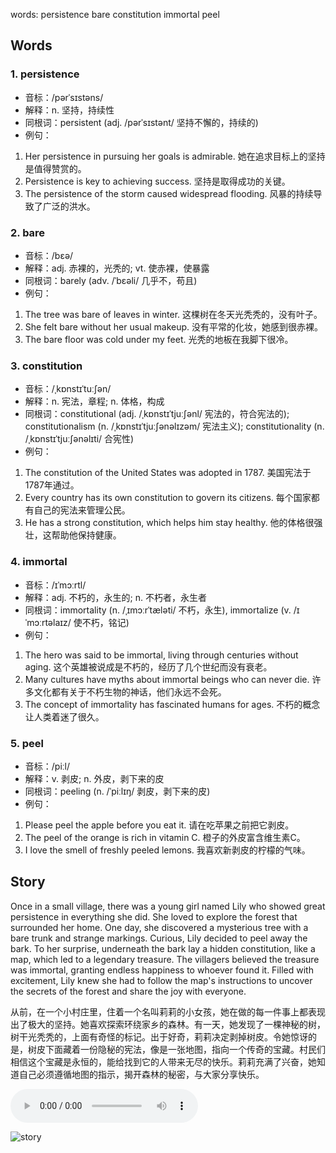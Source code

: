 words: persistence bare constitution immortal peel

## Words
### 1. persistence
- 音标：/pərˈsɪstəns/ <span style="cursor: pointer;" onclick="document.getElementById('audio-player-1').play()"><i class="fas fa-volume-up"></i></span>
  <audio id="audio-player-1" src="https://files.dwong.top/words/persistence.mp3" style="display:none;"></audio>
- 解释：n. 坚持，持续性
- 同根词：persistent (adj. /pərˈsɪstənt/ 坚持不懈的，持续的)
- 例句：
1. Her persistence in pursuing her goals is admirable. 她在追求目标上的坚持是值得赞赏的。
2. Persistence is key to achieving success. 坚持是取得成功的关键。
3. The persistence of the storm caused widespread flooding. 风暴的持续导致了广泛的洪水。

### 2. bare
- 音标：/bɛə/ <span style="cursor: pointer;" onclick="document.getElementById('audio-player-2').play()"><i class="fas fa-volume-up"></i></span>
  <audio id="audio-player-2" src="https://files.dwong.top/words/bare.mp3" style="display:none;"></audio>
- 解释：adj. 赤裸的，光秃的; vt. 使赤裸，使暴露
- 同根词：barely (adv. /ˈbɛəli/ 几乎不，苟且)
- 例句：
1. The tree was bare of leaves in winter. 这棵树在冬天光秃秃的，没有叶子。
2. She felt bare without her usual makeup. 没有平常的化妆，她感到很赤裸。
3. The bare floor was cold under my feet. 光秃的地板在我脚下很冷。

### 3. constitution
- 音标：/ˌkɒnstɪˈtuːʃən/ <span style="cursor: pointer;" onclick="document.getElementById('audio-player-3').play()"><i class="fas fa-volume-up"></i></span>
  <audio id="audio-player-3" src="https://files.dwong.top/words/constitution.mp3" style="display:none;"></audio>
- 解释：n. 宪法，章程; n. 体格，构成
- 同根词：constitutional (adj. /ˌkɒnstɪˈtjuːʃənl/ 宪法的，符合宪法的); constitutionalism (n. /ˌkɒnstɪˈtjuːʃənəlɪzəm/ 宪法主义); constitutionality (n. /ˌkɒnstɪˈtjuːʃənəlɪti/ 合宪性)
- 例句：
1. The constitution of the United States was adopted in 1787. 美国宪法于1787年通过。
2. Every country has its own constitution to govern its citizens. 每个国家都有自己的宪法来管理公民。
3. He has a strong constitution, which helps him stay healthy. 他的体格很强壮，这帮助他保持健康。

### 4. immortal
- 音标：/ɪˈmɔːrtl/ <span style="cursor: pointer;" onclick="document.getElementById('audio-player-4').play()"><i class="fas fa-volume-up"></i></span>
  <audio id="audio-player-4" src="https://files.dwong.top/words/immortal.mp3" style="display:none;"></audio>
- 解释：adj. 不朽的，永生的; n. 不朽者，永生者
- 同根词：immortality (n. /ˌɪmɔːrˈtæləti/ 不朽，永生), immortalize (v. /ɪˈmɔːrtəlaɪz/ 使不朽，铭记)
- 例句：
1. The hero was said to be immortal, living through centuries without aging. 这个英雄被说成是不朽的，经历了几个世纪而没有衰老。
2. Many cultures have myths about immortal beings who can never die. 许多文化都有关于不朽生物的神话，他们永远不会死。
3. The concept of immortality has fascinated humans for ages. 不朽的概念让人类着迷了很久。

### 5. peel
- 音标：/piːl/ <span style="cursor: pointer;" onclick="document.getElementById('audio-player-5').play()"><i class="fas fa-volume-up"></i></span>
  <audio id="audio-player-5" src="https://files.dwong.top/words/peel.mp3" style="display:none;"></audio>
- 解释：v. 剥皮; n. 外皮，剥下来的皮
- 同根词：peeling (n. /ˈpiːlɪŋ/ 剥皮，剥下来的皮)
- 例句：
1. Please peel the apple before you eat it. 请在吃苹果之前把它剥皮。
2. The peel of the orange is rich in vitamin C. 橙子的外皮富含维生素C。
3. I love the smell of freshly peeled lemons. 我喜欢新剥皮的柠檬的气味。

## Story
Once in a small village, there was a young girl named Lily who showed great persistence in everything she did. She loved to explore the forest that surrounded her home. One day, she discovered a mysterious tree with a bare trunk and strange markings. Curious, Lily decided to peel away the bark. To her surprise, underneath the bark lay a hidden constitution, like a map, which led to a legendary treasure. The villagers believed the treasure was immortal, granting endless happiness to whoever found it. Filled with excitement, Lily knew she had to follow the map's instructions to uncover the secrets of the forest and share the joy with everyone.

从前，在一个小村庄里，住着一个名叫莉莉的小女孩，她在做的每一件事上都表现出了极大的坚持。她喜欢探索环绕家乡的森林。有一天，她发现了一棵神秘的树，树干光秃秃的，上面有奇怪的标记。出于好奇，莉莉决定剥掉树皮。令她惊讶的是，树皮下面藏着一份隐秘的宪法，像是一张地图，指向一个传奇的宝藏。村民们相信这个宝藏是永恒的，能给找到它的人带来无尽的快乐。莉莉充满了兴奋，她知道自己必须遵循地图的指示，揭开森林的秘密，与大家分享快乐。


<audio controls>
  <source src="https://files.dwong.top/story/293fc06bec80f23a1484e3493119ab8a.mp3" type="audio/mpeg">
  你的浏览器不支持音频元素。
</audio>
    

![story](https://files.dwong.top/image/293fc06bec80f23a1484e3493119ab8a.png)

